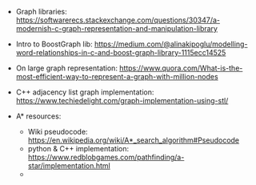 * Graph libraries:
https://softwarerecs.stackexchange.com/questions/30347/a-modernish-c-graph-representation-and-manipulation-library

* Intro to BoostGraph lib:
https://medium.com/@alinakipoglu/modelling-word-relationships-in-c-and-boost-graph-library-1115ecc14525

* On large graph representation:
https://www.quora.com/What-is-the-most-efficient-way-to-represent-a-graph-with-million-nodes

* C++ adjacency list graph implementation:
https://www.techiedelight.com/graph-implementation-using-stl/


* A* resources:
    * Wiki pseudocode: https://en.wikipedia.org/wiki/A*_search_algorithm#Pseudocode
    * python & C++ implementation: https://www.redblobgames.com/pathfinding/a-star/implementation.html
    *
